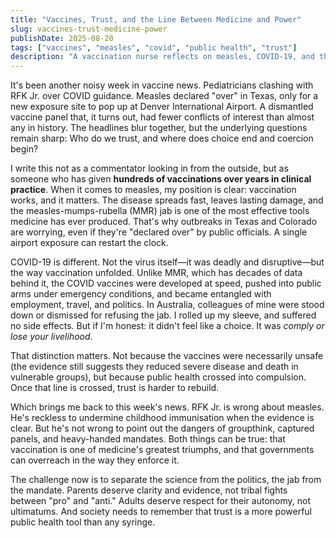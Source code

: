 ```yaml
---
title: "Vaccines, Trust, and the Line Between Medicine and Power"
slug: vaccines-trust-medicine-power
publishDate: 2025-08-20
tags: ["vaccines", "measles", "covid", "public health", "trust"]
description: "A vaccination nurse reflects on measles, COVID-19, and the line between medicine and government overreach."
---
```


It's been another noisy week in vaccine news. Pediatricians clashing with RFK Jr. over COVID guidance. Measles declared "over" in Texas, only for a new exposure site to pop up at Denver International Airport. A dismantled vaccine panel that, it turns out, had fewer conflicts of interest than almost any in history. The headlines blur together, but the underlying questions remain sharp: Who do we trust, and where does choice end and coercion begin?

I write this not as a commentator looking in from the outside, but as someone who has given **hundreds of vaccinations over years in clinical practice**. When it comes to measles, my position is clear: vaccination works, and it matters. The disease spreads fast, leaves lasting damage, and the measles-mumps-rubella (MMR) jab is one of the most effective tools medicine has ever produced. That's why outbreaks in Texas and Colorado are worrying, even if they're "declared over" by public officials. A single airport exposure can restart the clock.  

COVID-19 is different. Not the virus itself—it was deadly and disruptive—but the way vaccination unfolded. Unlike MMR, which has decades of data behind it, the COVID vaccines were developed at speed, pushed into public arms under emergency conditions, and became entangled with employment, travel, and politics. In Australia, colleagues of mine were stood down or dismissed for refusing the jab. I rolled up my sleeve, and suffered no side effects. But if I'm honest: it didn't feel like a choice. It was *comply or lose your livelihood*.  

That distinction matters. Not because the vaccines were necessarily unsafe (the evidence still suggests they reduced severe disease and death in vulnerable groups), but because public health crossed into compulsion. Once that line is crossed, trust is harder to rebuild.  

Which brings me back to this week's news. RFK Jr. is wrong about measles. He's reckless to undermine childhood immunisation when the evidence is clear. But he's not wrong to point out the dangers of groupthink, captured panels, and heavy-handed mandates. Both things can be true: that vaccination is one of medicine's greatest triumphs, and that governments can overreach in the way they enforce it.  

The challenge now is to separate the science from the politics, the jab from the mandate. Parents deserve clarity and evidence, not tribal fights between "pro" and "anti." Adults deserve respect for their autonomy, not ultimatums. And society needs to remember that trust is a more powerful public health tool than any syringe.  
